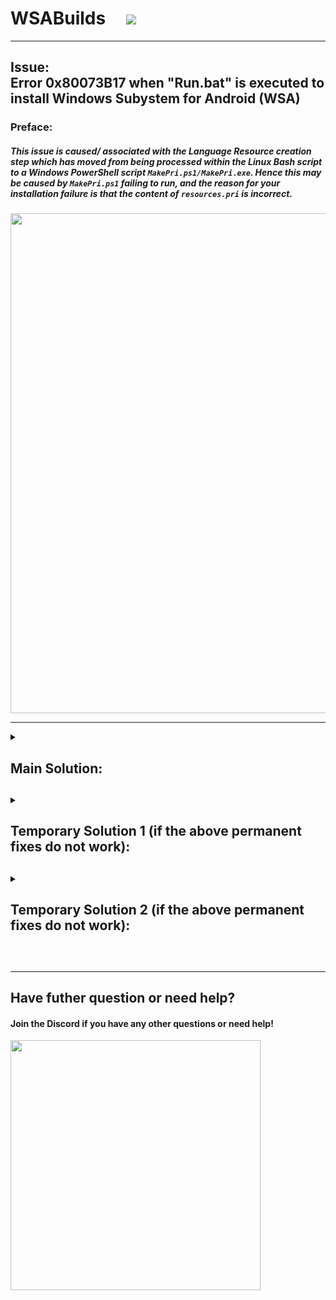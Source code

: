# WSABuilds &nbsp; &nbsp; <img src="https://img.shields.io/github/downloads/MustardChef/WSABuilds/total?label=Total%20Downloads&style=for-the-badge"/> &nbsp; 

---
## Issue: <br /> Error 0x80073B17 when "Run.bat" is executed to install Windows Subystem for Android (WSA)
### Preface:
##### This issue is caused/ associated with the Language Resource creation step which has moved from being processed within the Linux Bash script to a Windows PowerShell script ``MakePri.ps1/MakePri.exe``. Hence this may be caused by ``MakePri.ps1`` failing to run, and the reason for your installation failure is that the content of ``resources.pri`` is incorrect.

<img src="https://user-images.githubusercontent.com/68516357/227787886-ab415c59-38b5-481a-ac16-65d8fed67c81.png" style="width: 800px;"/>  

---

<details>     
   <summary><h2>Main Solution:<h2></summary>

#### This issue should have been fix as of the latest builds on the WSABuild releases and [this commit](https://github.com/LSPosed/MagiskOnWSALocal/commit/975bdcf4d82ef6fbca53ad5b7ea20380fcd94fdd) for [MagiskOnWSALocal](https://github.com/LSPosed/MagiskOnWSALocal/) 

#### Make sure that you delete the extracted WSA folder and download the latest build from [Releases](https://github.com/MustardChef/WSABuilds/releases). Or make sure to reclone the [MagiskOnWSALocal Repo](https://github.com/LSPosed/MagiskOnWSALocal/) and rebuild. If the issue still persists, report this in [the GitHub Issues of this repo](https://github.com/MustardChef/WSABuilds/issues) or to the [Github Issues of the MagiskOnWSALocal Repo](https://github.com/LSPosed/MagiskOnWSALocal/issues)
     
</details>     



<details>     
   <summary><h2>Temporary Solution 1 (if the above permanent fixes do not work):<h2></summary>

---
### If you don't need localization and only English for WSA Settings you can follow the steps below
1. You'll will need to delete the folder for this failed installation and regenerate it (rebuild and reextract)
2. Delete ``resources.pri`` before running the install script, ``Run.bat or Install.ps1``
3. Delete it form filelist.txt to skip the check

---

</details>
     
<details>     
   <summary><h2>Temporary Solution 2 (if the above permanent fixes do not work):<h2></summary>

---
### If you do need localization and language other than English for WSA Settings you can follow the steps below:
### Get the latest build with Language resources already merged and follow the normal [installation process](https://github.com/MustardChef/WSABuilds#--installation):
   

</details> 



<br />

---

## Have futher question or need help?

#### Join the Discord if you have any other questions or need help!

[<img src="https://invidget.switchblade.xyz/2thee7zzHZ" style="width: 400px;"/>](https://discord.gg/2thee7zzHZ)
